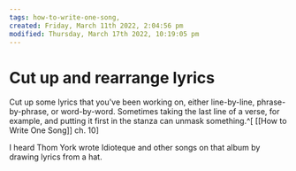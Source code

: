 ```yaml
---
tags: how-to-write-one-song, 
created: Friday, March 11th 2022, 2:04:56 pm
modified: Thursday, March 17th 2022, 10:19:05 pm
---
```


# Cut up and rearrange lyrics
Cut up some lyrics that you've been working on, either line-by-line, phrase-by-phrase, or word-by-word. Sometimes taking the last line of a verse, for example, and putting it first in the stanza can unmask something.^[ [[How to Write One Song]] ch. 10]

I heard Thom York wrote Idioteque and other songs on that album by drawing lyrics from a hat.
